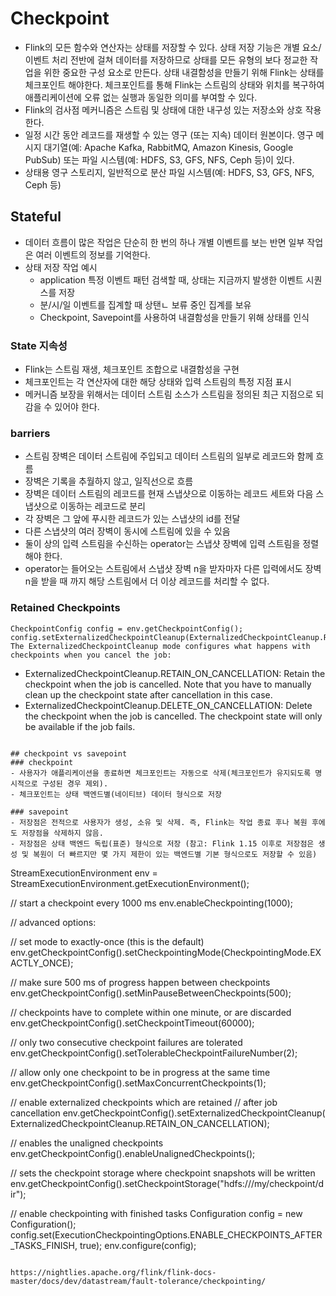 # Checkpoint

- Flink의 모든 함수와 연산자는 상태를 저장할 수 있다. 상태 저장 기능은 개별 요소/이벤트 처리 전반에 걸쳐 데이터를 저장하므로 상태를 모든 유형의 보다 정교한 작업을 위한 중요한 구성 요소로 만든다.
상태 내결함성을 만들기 위해 Flink는 상태를 체크포인트 해야한다. 체크포인트를 통해 Flink는 스트림의 상태와 위치를 복구하여 애플리케이션에 오류 없는 실행과 동일한 의미를 부여할 수 있다.
- Flink의 검사점 메커니즘은 스트림 및 상태에 대한 내구성 있는 저장소와 상호 작용한다. 
- 일정 시간 동안 레코드를 재생할 수 있는 영구 (또는 지속) 데이터 원본이다. 영구 메시지 대기열(예: Apache Kafka, RabbitMQ, Amazon Kinesis, Google PubSub) 또는 파일 시스템(예: HDFS, S3, GFS, NFS, Ceph 등)이 있다.
- 상태용 영구 스토리지, 일반적으로 분산 파일 시스템(예: HDFS, S3, GFS, NFS, Ceph 등)

## Stateful
- 데이터 흐름이 많은 작업은 단순히 한 번의 하나 개별 이벤트를 보는 반면 일부 작업은 여러 이벤트의 정보를 기억한다.
- 상태 저장 작업 예시
  - application 특정 이벤트 패턴 검색할 때, 상태는 지금까지 발생한 이벤트 시퀀스를 저장
  - 분/시/일 이벤트를 집계할 때 상탠ㄴ 보류 중인 집계를 보유
  - Checkpoint, Savepoint를 사용하여 내결함성을 만들기 위해 상태를 인식

### State 지속성
- Flink는 스트림 재생, 체크포인트 조합으로 내결함성을 구현
- 체크포인트는 각 연산자에 대한 해당 상태와 입력 스트림의 특정 지점 표시
- 메커니즘 보장을 위해서는 데이터 스트림 소스가 스트림을 정의된 최근 지점으로 되감을 수 있어야 한다.

### barriers
- 스트림 장벽은 데이터 스트림에 주입되고 데이터 스트림의 일부로 레코드와 함께 흐름
- 장벽은 기록을 추월하지 않고, 일직선으로 흐름
- 장벽은 데이터 스트림의 레코드를 현재 스냅샷으로 이동하는 레코드 세트와 다음 스냅샷으로 이동하는 레코드로 분리
- 각 장벽은 그 앞에 푸시한 레코드가 있는 스냅샷의 id를 전달
- 다른 스냅샷의 여러 장벽이 동시에 스트림에 있을 수 있음
- 둘이 상의 입력 스트림을 수신하는 operator는 스냅샷 장벽에 입력 스트림을 정렬해야 한다.
- operator는 들어오는 스트림에서 스냅샷 장벽 n을 받자마자 다른 입력에서도 장벽 n을 받을 때 까지 해당 스트림에서 더 이상 레코드를 처리할 수 없다.

### Retained Checkpoints
````
CheckpointConfig config = env.getCheckpointConfig();
config.setExternalizedCheckpointCleanup(ExternalizedCheckpointCleanup.RETAIN_ON_CANCELLATION);
The ExternalizedCheckpointCleanup mode configures what happens with checkpoints when you cancel the job:
````
- ExternalizedCheckpointCleanup.RETAIN_ON_CANCELLATION: Retain the checkpoint when the job is cancelled. Note that you have to manually clean up the checkpoint state after cancellation in this case.
- ExternalizedCheckpointCleanup.DELETE_ON_CANCELLATION: Delete the checkpoint when the job is cancelled. The checkpoint state will only be available if the job fails.
````

## checkpoint vs savepoint
### checkpoint
- 사용자가 애플리케이션을 종료하면 체크포인트는 자동으로 삭제(체크포인트가 유지되도록 명시적으로 구성된 경우 제외).
- 체크포인트는 상태 백엔드별(네이티브) 데이터 형식으로 저장

### savepoint
- 저장점은 전적으로 사용자가 생성, 소유 및 삭제. 즉, Flink는 작업 종료 후나 복원 후에도 저장점을 삭제하지 않음.
- 저장점은 상태 백엔드 독립(표준) 형식으로 저장 (참고: Flink 1.15 이후로 저장점은 생성 및 복원이 더 빠르지만 몇 가지 제한이 있는 백엔드별 기본 형식으로도 저장할 수 있음)

````
StreamExecutionEnvironment env = StreamExecutionEnvironment.getExecutionEnvironment();

// start a checkpoint every 1000 ms
env.enableCheckpointing(1000);

// advanced options:

// set mode to exactly-once (this is the default)
env.getCheckpointConfig().setCheckpointingMode(CheckpointingMode.EXACTLY_ONCE);

// make sure 500 ms of progress happen between checkpoints
env.getCheckpointConfig().setMinPauseBetweenCheckpoints(500);

// checkpoints have to complete within one minute, or are discarded
env.getCheckpointConfig().setCheckpointTimeout(60000);

// only two consecutive checkpoint failures are tolerated
env.getCheckpointConfig().setTolerableCheckpointFailureNumber(2);

// allow only one checkpoint to be in progress at the same time
env.getCheckpointConfig().setMaxConcurrentCheckpoints(1);

// enable externalized checkpoints which are retained
// after job cancellation
env.getCheckpointConfig().setExternalizedCheckpointCleanup(
    ExternalizedCheckpointCleanup.RETAIN_ON_CANCELLATION);

// enables the unaligned checkpoints
env.getCheckpointConfig().enableUnalignedCheckpoints();

// sets the checkpoint storage where checkpoint snapshots will be written
env.getCheckpointConfig().setCheckpointStorage("hdfs:///my/checkpoint/dir");

// enable checkpointing with finished tasks
Configuration config = new Configuration();
config.set(ExecutionCheckpointingOptions.ENABLE_CHECKPOINTS_AFTER_TASKS_FINISH, true);
env.configure(config);
````

https://nightlies.apache.org/flink/flink-docs-master/docs/dev/datastream/fault-tolerance/checkpointing/
